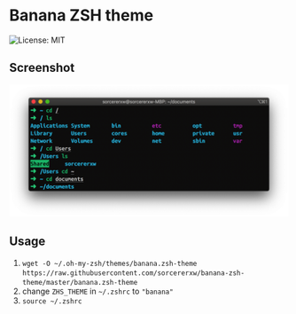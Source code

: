# Banana ZSH theme

![License: MIT](https://img.shields.io/badge/License-MIT-red.svg)

## Screenshot

![screenshot](https://github.com/sorcererxw/banana-zsh-theme/raw/master/screenshot.png)

## Usage

1. `wget -O ~/.oh-my-zsh/themes/banana.zsh-theme https://raw.githubusercontent.com/sorcererxw/banana-zsh-theme/master/banana.zsh-theme`
2. change `ZHS_THEME` in `~/.zshrc` to `"banana"`
3. `source ~/.zshrc`
